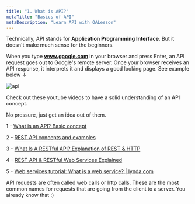 ```yaml
---
title: "1. What is API?"
metaTitle: "Basics of API"
metaDescription: "Learn API with QALesson"
---
```

Technically, API stands for **Application Programming Interface**. But it doesn't make much sense for the beginners.

When you type **www.google.com** in your browser and press Enter, an API request goes out to Google's remote server. Once your browser receives an API response, it interprets it and displays a good looking page. See example below ↓

![api](https://user-images.githubusercontent.com/33443927/73721979-50c31b00-46da-11ea-8639-2854e64948b7.jpg)

Check out these youtube videos to have a solid understanding of an API concept.

No pressure, just get an idea out of them.

1 - <a href="https://www.youtube.com/watch?v=s7wmiS2mSXY" target="_blank">What is an API? Basic concept</a>

2 - <a href="https://www.youtube.com/watch?v=7YcW25PHnAA" target="_blank">REST API concepts and examples</a>

3 - <a href="https://www.youtube.com/watch?v=Q-BpqyOT3a8" target="_blank">What Is A RESTful API? Explanation of REST & HTTP</a>

4 - <a href="https://www.youtube.com/watch?v=LooL6_chvN4" target="_blank">REST API & RESTful Web Services Explained</a>

5 - <a href="https://www.youtube.com/watch?v=u80uPzhFYvc" target="_blank">Web services tutorial: What is a web service? | lynda.com</a>

API requests are often called web calls or http calls. These are the most common names for requests that are going from the client to a server. You already know that :)  

<!-- When you are done with the videos, feel free to go to a next step: <a href="https://qalesson.com/api/2017/10/26/API-Testing-Using-Postman.html" target="_blank">API testing using Postman.</a> -->
